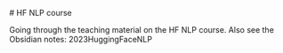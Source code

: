 # HF NLP course

Going through the teaching material on the HF NLP course. Also see the Obsidian notes: 2023HuggingFaceNLP